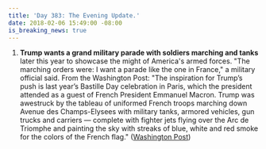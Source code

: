 ```yaml
---
title: 'Day 383: The Evening Update.'
date: 2018-02-06 15:49:00 -08:00
is_breaking_news: true
---
```


1. **Trump wants a grand military parade with soldiers marching and tanks** later this year to showcase the might of America's armed forces. "The marching orders were: I want a parade like the one in France," a military official said. From the Washington Post: "The inspiration for Trump’s push is last year’s Bastille Day celebration in Paris, which the president attended as a guest of French President Emmanuel Macron. Trump was awestruck by the tableau of uniformed French troops marching down Avenue des Champs-Elysees with military tanks, armored vehicles, gun trucks and carriers — complete with fighter jets flying over the Arc de Triomphe and painting the sky with streaks of blue, white and red smoke for the colors of the French flag." ([Washington Post](https://www.washingtonpost.com/politics/trumps-marching-orders-to-the-pentagon-plan-a-grand-military-parade/2018/02/06/9e19ca88-0b55-11e8-8b0d-891602206fb7_story.html))